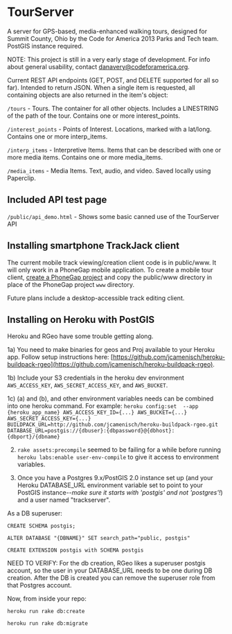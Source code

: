 # TourServer

A server for GPS-based, media-enhanced walking tours, designed for Summit County, Ohio by the Code for America 2013 Parks and Tech team. PostGIS instance required. 

NOTE: This project is still in a very early stage of development. For info about general usability, contact danavery@codeforamerica.org.

Current REST API endpoints (GET, POST, and DELETE supported for all so far). Intended to return JSON. When a single item is requested, all containing objects are also returned in the item's object:

`/tours` - Tours. The container for all other objects. Includes a LINESTRING of the path of the tour. Contains one or more interest_points.

`/interest_points` - Points of Interest. Locations, marked with a lat/long. Contains one or more interp_items.

`/interp_items` - Interpretive Items. Items that can be described with one or more media items. Contains one or more media_items.

`/media_items` - Media Items. Text, audio, and video. Saved locally using Paperclip.

## Included API test page

`/public/api_demo.html` - Shows some basic canned use of the TourServer API

## Installing smartphone TrackJack client

The current mobile track viewing/creation client code is in public/www. It will only work in a PhoneGap mobile application. To create a mobile tour client, [create a PhoneGap project](http://docs.phonegap.com/en/2.7.0/guide_getting-started_index.md.html#Getting%20Started%20Guides) and copy the public/www directory in place of the PhoneGap project `www` directory.

Future plans include a desktop-accessible track editing client.

## Installing on Heroku with PostGIS

Heroku and RGeo have some trouble getting along. 

1a) You need to make binaries for geos and Proj available to your Heroku app.
Follow setup instructions here:
[https://github.com/jcamenisch/heroku-buildpack-rgeo](https://github.com/jcamenisch/heroku-buildpack-rgeo).

1b) Include your S3 credentials in the heroku dev environment `AWS_ACCESS_KEY`, `AWS_SECRET_ACCESS_KEY`, and `AWS_BUCKET`.

1c) (a) and (b), and other environment variables needs can be combined into one heroku command. For example: `heroku config:set  --app {heroku_app_name} AWS_ACCESS_KEY_ID={...} AWS_BUCKET={...} AWS_SECRET_ACCESS_KEY={...} BUILDPACK_URL=http://github.com/jcamenisch/heroku-buildpack-rgeo.git DATABASE_URL=postgis://{dbuser}:{dbpassword}@{dbhost}:{dbport}/{dbname}`

2) `rake assets:precompile` seemed to be failing for a while before running `heroku labs:enable user-env-compile` to give it access to environment variables.

3) Once you have a Postgres 9.x/PostGIS 2.0 instance set up (and your Heroku DATABASE_URL environment variable set to point to your PostGIS instance--*make sure it starts with 'postgis' and not 'postgres'!*) and a user named "trackserver".

As a DB superuser:

`CREATE SCHEMA postgis;`

`ALTER DATABASE "{DBNAME}" SET search_path="public, postgis"`

`CREATE EXTENSION postgis with SCHEMA postgis`

NEED TO VERIFY: For the db creation, RGeo likes a superuser postgis account, so the user in your DATABASE_URL needs to be one during DB creation. After the DB is created you can remove the superuser role from that Postgres account.

Now, from inside your repo: 

`heroku run rake db:create`

`heroku run rake db:migrate` 

